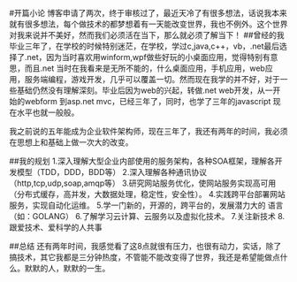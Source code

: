 #开篇小论
博客申请了两次，终于审核过了，最近天冷了有很多想法，话说我本来就有很多想法，每个做技术的都梦想着有一天能改变世界，我也不例外。这个世界对我来说并不美好，然而我们必须活在当下，那么就必须了解当下！
##曾经的我
毕业三年了，在学校的时候特别迷茫，在学校，学过c,java,c++，vb，.net最后选择了.net，因为当时喜欢用winform,wpf做些好玩的小桌面应用，觉得特别有意思，而且.net 当时在我看来是无所不能的，什么桌面应用，手机应用，web应用，服务端编程，游戏开发，几乎可以覆盖一切。然而现在我学的并不好，对于一些基础仍然没有理解深刻。毕业后因为web的兴起，转做.net web开发，从一开始的webform 到asp.net mvc，已经三年了，同时，也学了三年的javascript 现在水平也就一般般。

我之前说的五年能成为企业软件架构师，现在三年了，我还有两年的时间，我必须在思想上和基础上做一次大的改变。

 

##我的规划
1.深入理解大型企业内部使用的服务架构，各种SOA框架，理解各开发模型（TDD，DDD，BDD等）
2.深入理解各种通讯协议（http,tcp,udp,soap,amqp等）
3.研究网站服务优化，使网站服务实现高可用（分布式缓存，高并发，大数据处理，稳定性，安全性）。
4.实践跨平台部署网站服务，实现自动化运维。
5.学一门新的，开源的，跨平台的，发展潜力大的 语言（如：GOLANG）
6.了解学习云计算、云服务以及虚拟化技术。
7.关注新技术
8.跟爱技术、爱科学的人共事

 

##总结
还有两年时间，我感觉看了这8点就很有压力，也很有动力，实话，除了搞技术，其它我都是三分钟热度，不管能不能改变得了世界，我还是希望能做点什么。默默的人，默默的一生。